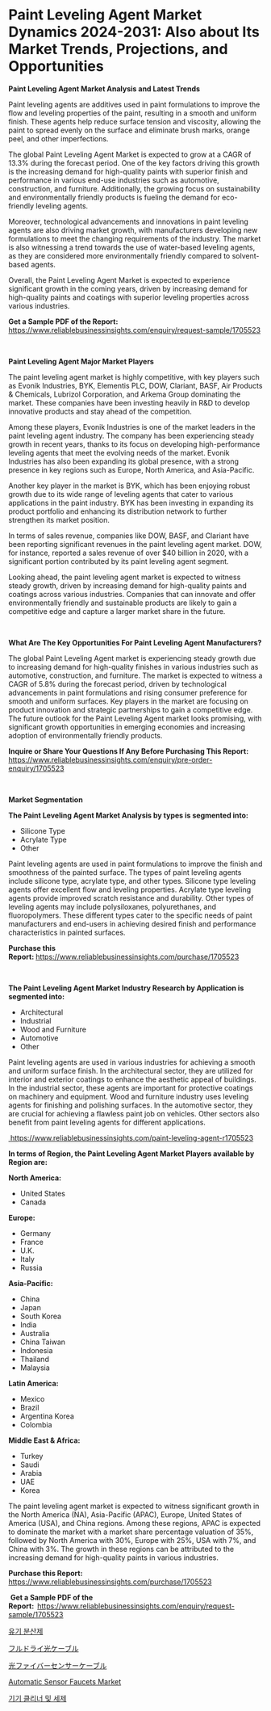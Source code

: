 <p><h1>Paint Leveling Agent Market Dynamics 2024-2031: Also about Its Market Trends, Projections, and Opportunities</h1></p><p><strong>Paint Leveling Agent Market Analysis and Latest Trends</strong></p>
<p><p>Paint leveling agents are additives used in paint formulations to improve the flow and leveling properties of the paint, resulting in a smooth and uniform finish. These agents help reduce surface tension and viscosity, allowing the paint to spread evenly on the surface and eliminate brush marks, orange peel, and other imperfections.</p><p>The global Paint Leveling Agent Market is expected to grow at a CAGR of 13.3% during the forecast period. One of the key factors driving this growth is the increasing demand for high-quality paints with superior finish and performance in various end-use industries such as automotive, construction, and furniture. Additionally, the growing focus on sustainability and environmentally friendly products is fueling the demand for eco-friendly leveling agents.</p><p>Moreover, technological advancements and innovations in paint leveling agents are also driving market growth, with manufacturers developing new formulations to meet the changing requirements of the industry. The market is also witnessing a trend towards the use of water-based leveling agents, as they are considered more environmentally friendly compared to solvent-based agents.</p><p>Overall, the Paint Leveling Agent Market is expected to experience significant growth in the coming years, driven by increasing demand for high-quality paints and coatings with superior leveling properties across various industries.</p></p>
<p><strong>Get a Sample PDF of the Report:&nbsp;</strong> <a href="https://www.reliablebusinessinsights.com/enquiry/request-sample/1705523">https://www.reliablebusinessinsights.com/enquiry/request-sample/1705523</a></p>
<p>&nbsp;</p>
<p><strong>Paint Leveling Agent Major Market Players</strong></p>
<p><p>The paint leveling agent market is highly competitive, with key players such as Evonik Industries, BYK, Elementis PLC, DOW, Clariant, BASF, Air Products & Chemicals, Lubrizol Corporation, and Arkema Group dominating the market. These companies have been investing heavily in R&D to develop innovative products and stay ahead of the competition.</p><p>Among these players, Evonik Industries is one of the market leaders in the paint leveling agent industry. The company has been experiencing steady growth in recent years, thanks to its focus on developing high-performance leveling agents that meet the evolving needs of the market. Evonik Industries has also been expanding its global presence, with a strong presence in key regions such as Europe, North America, and Asia-Pacific.</p><p>Another key player in the market is BYK, which has been enjoying robust growth due to its wide range of leveling agents that cater to various applications in the paint industry. BYK has been investing in expanding its product portfolio and enhancing its distribution network to further strengthen its market position.</p><p>In terms of sales revenue, companies like DOW, BASF, and Clariant have been reporting significant revenues in the paint leveling agent market. DOW, for instance, reported a sales revenue of over $40 billion in 2020, with a significant portion contributed by its paint leveling agent segment.</p><p>Looking ahead, the paint leveling agent market is expected to witness steady growth, driven by increasing demand for high-quality paints and coatings across various industries. Companies that can innovate and offer environmentally friendly and sustainable products are likely to gain a competitive edge and capture a larger market share in the future.</p></p>
<p>&nbsp;</p>
<p><strong>What Are The Key Opportunities For Paint Leveling Agent Manufacturers?</strong></p>
<p><p>The global Paint Leveling Agent market is experiencing steady growth due to increasing demand for high-quality finishes in various industries such as automotive, construction, and furniture. The market is expected to witness a CAGR of 5.8% during the forecast period, driven by technological advancements in paint formulations and rising consumer preference for smooth and uniform surfaces. Key players in the market are focusing on product innovation and strategic partnerships to gain a competitive edge. The future outlook for the Paint Leveling Agent market looks promising, with significant growth opportunities in emerging economies and increasing adoption of environmentally friendly products.</p></p>
<p><strong>Inquire or Share Your Questions If Any Before Purchasing This Report:</strong> <a href="https://www.reliablebusinessinsights.com/enquiry/pre-order-enquiry/1705523">https://www.reliablebusinessinsights.com/enquiry/pre-order-enquiry/1705523</a></p>
<p>&nbsp;</p>
<p><strong>Market Segmentation</strong></p>
<p><strong>The Paint Leveling Agent Market Analysis by types is segmented into:</strong></p>
<p><ul><li>Silicone Type</li><li>Acrylate Type</li><li>Other</li></ul></p>
<p><p>Paint leveling agents are used in paint formulations to improve the finish and smoothness of the painted surface. The types of paint leveling agents include silicone type, acrylate type, and other types. Silicone type leveling agents offer excellent flow and leveling properties. Acrylate type leveling agents provide improved scratch resistance and durability. Other types of leveling agents may include polysiloxanes, polyurethanes, and fluoropolymers. These different types cater to the specific needs of paint manufacturers and end-users in achieving desired finish and performance characteristics in painted surfaces.</p></p>
<p><strong>Purchase this Report:&nbsp;</strong><a href="https://www.reliablebusinessinsights.com/purchase/1705523">https://www.reliablebusinessinsights.com/purchase/1705523</a></p>
<p>&nbsp;</p>
<p><strong>The Paint Leveling Agent Market Industry Research by Application is segmented into:</strong></p>
<p><ul><li>Architectural</li><li>Industrial</li><li>Wood and Furniture</li><li>Automotive</li><li>Other</li></ul></p>
<p><p>Paint leveling agents are used in various industries for achieving a smooth and uniform surface finish. In the architectural sector, they are utilized for interior and exterior coatings to enhance the aesthetic appeal of buildings. In the industrial sector, these agents are important for protective coatings on machinery and equipment. Wood and furniture industry uses leveling agents for finishing and polishing surfaces. In the automotive sector, they are crucial for achieving a flawless paint job on vehicles. Other sectors also benefit from paint leveling agents for different applications.</p></p>
<p><a href="https://www.reliablebusinessinsights.com/paint-leveling-agent-r1705523">&nbsp;https://www.reliablebusinessinsights.com/paint-leveling-agent-r1705523</a></p>
<p><strong>In terms of Region, the Paint Leveling Agent Market Players available by Region are:</strong></p>
<p>
    <p> <strong> North America: </strong>
        <ul>
            <li>United States</li>
            <li>Canada</li>
        </ul>
        </p> 
    <p> <strong> Europe: </strong>
        <ul>
            <li>Germany</li>
            <li>France</li>
            <li>U.K.</li>
            <li>Italy</li>
            <li>Russia</li>
        </ul>
        </p> 
    <p> <strong> Asia-Pacific: </strong>
        <ul>
            <li>China</li>
            <li>Japan</li>
            <li>South Korea</li>
            <li>India</li>
            <li>Australia</li>
            <li>China Taiwan</li>
            <li>Indonesia</li>
            <li>Thailand</li>
            <li>Malaysia</li>
        </ul>
        </p> 
    <p> <strong> Latin America: </strong>
        <ul>
            <li>Mexico</li>
            <li>Brazil</li>
            <li>Argentina Korea</li>
            <li>Colombia</li>
        </ul>
        </p> 
    <p> <strong> Middle East & Africa: </strong>
        <ul>
            <li>Turkey</li>
            <li>Saudi</li>
            <li>Arabia</li>
            <li>UAE</li>
            <li>Korea</li>
        </ul>
    </p>
    </p>
<p><p>The paint leveling agent market is expected to witness significant growth in the North America (NA), Asia-Pacific (APAC), Europe, United States of America (USA), and China regions. Among these regions, APAC is expected to dominate the market with a market share percentage valuation of 35%, followed by North America with 30%, Europe with 25%, USA with 7%, and China with 3%. The growth in these regions can be attributed to the increasing demand for high-quality paints in various industries.</p></p>
<p><strong>Purchase this Report: </strong><a href="https://www.reliablebusinessinsights.com/purchase/1705523">https://www.reliablebusinessinsights.com/purchase/1705523</a></p>
<p>&nbsp;<strong>Get a Sample PDF of the Report:&nbsp;&nbsp;</strong><a href="https://www.reliablebusinessinsights.com/enquiry/request-sample/1705523">https://www.reliablebusinessinsights.com/enquiry/request-sample/1705523</a></p>
<p><strong></strong></p>
<p><p><a href="https://medium.com/@cameronmills55_86881/%EC%9C%A0%EA%B8%B0%EB%B6%84%EC%82%B0%EC%A0%9C-%EC%8B%9C%EC%9E%A5-%EB%B6%84%EC%84%9D-%EA%B8%80%EB%A1%9C%EB%B2%8C-%EC%82%B0%EC%97%85-%EC%A0%84%EB%A7%9D-%EB%B0%8F-%EC%98%88%EC%B8%A1-2024%EB%85%84%EB%B6%80%ED%84%B0-2031%EB%85%84-7025f6aa421a">유기 분산제</a></p><p><a href="https://github.com/mohamedbakry57/Market-Research-Report-List-4/blob/main/4545207125040.md">フルドライ光ケーブル</a></p><p><a href="https://github.com/DanykaKilback/Market-Research-Report-List-1/blob/main/6407759125039.md">光ファイバーセンサーケーブル</a></p><p><a href="https://github.com/marthawweekle/Market-Research-Report-List-1/blob/main/automatic-sensor-faucets-market.md">Automatic Sensor Faucets Market</a></p><p><a href="https://medium.com/@mikeflatley1950/%EA%B8%B0%EA%B4%80%EA%B8%B0-%EC%B2%AD%EC%86%8C%EC%A0%9C-%EB%B0%8F-%EC%84%B8%EC%A0%9C-%EC%8B%9C%EC%9E%A5-%EA%B7%9C%EB%AA%A8-cagr-%EB%8F%99%ED%96%A5-2024-2030-b08ca165f50a">기기 클리너 및 세제</a></p></p>